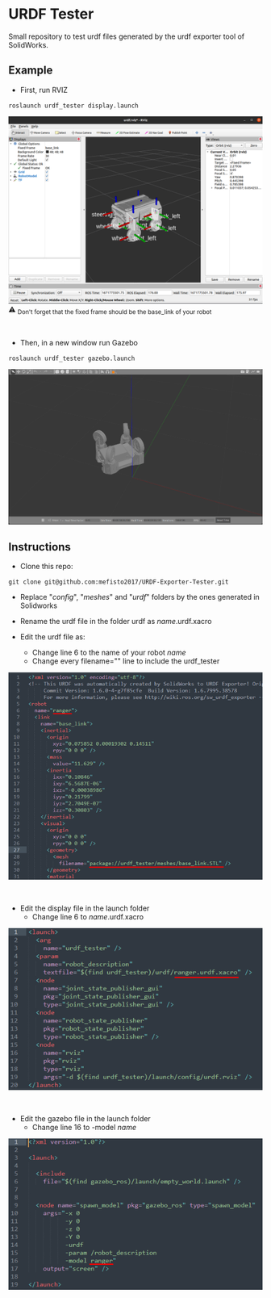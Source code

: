 # URDF Tester

Small repository to test urdf files generated by the urdf exporter tool of SolidWorks.

## Example

- First, run RVIZ
```
roslaunch urdf_tester display.launch
```
![This is an image](images/rviz.png)
:warning: <sub> Don't forget that the fixed frame should be the base_link of your robot </sub>

<br />

- Then, in a new window run Gazebo
```
roslaunch urdf_tester gazebo.launch
```
![This is an image](images/gazebo.png)

## Instructions
- Clone this repo:
```
git clone git@github.com:mefisto2017/URDF-Exporter-Tester.git
```

- Replace "*config*", "*meshes*" and "*urdf*" folders by the ones generated in Solidworks


- Rename the urdf file in the folder urdf as *name*.urdf.xacro


- Edit the urdf file as:
  - Change line 6 to the name of your robot *name*
  - Change every filename="" line to include the urdf_tester

![This is an image](images/urdf.png)

<br />

- Edit the display file in the launch folder
  - Change line 6 to *name*.urdf.xacro

![This is an image](images/display_launch.png)

<br />

- Edit the gazebo file in the launch folder
  - Change line 16 to -model *name*
  
![This is an image](images/gazebo_launch.png)


